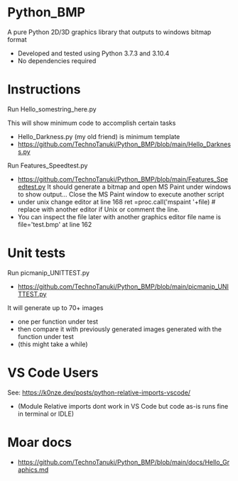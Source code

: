 # Python_BMP
A pure Python 2D/3D graphics library that outputs to windows bitmap format
* Developed and tested using Python 3.7.3 and 3.10.4
* No dependencies required

# Instructions

Run Hello_somestring_here.py

This will show minimum code to accomplish certain tasks
* Hello_Darkness.py (my old friend) is minimum template 
* https://github.com/TechnoTanuki/Python_BMP/blob/main/Hello_Darkness.py

Run Features_Speedtest.py
* https://github.com/TechnoTanuki/Python_BMP/blob/main/Features_Speedtest.py
It should generate a bitmap and open MS Paint under windows to show output... 
Close the MS Paint window to execute another script
* under unix 
change editor at line 168
ret =proc.call('mspaint '+file) # replace with another editor if Unix
or comment the line. 
* You can inspect the file later with another graphics editor file name is
file='test.bmp' at line 162

# Unit tests

Run picmanip_UNITTEST.py 
* https://github.com/TechnoTanuki/Python_BMP/blob/main/picmanip_UNITTEST.py 

It will generate up to 70+ images 
* one per function under test 
* then compare it with previously generated images generated with the function under test 
* (this might take a while)

# VS Code Users

See: https://k0nze.dev/posts/python-relative-imports-vscode/
* (Module Relative imports dont work in VS Code but code as-is runs fine in terminal or IDLE)

# Moar docs
* https://github.com/TechnoTanuki/Python_BMP/blob/main/docs/Hello_Graphics.md 





